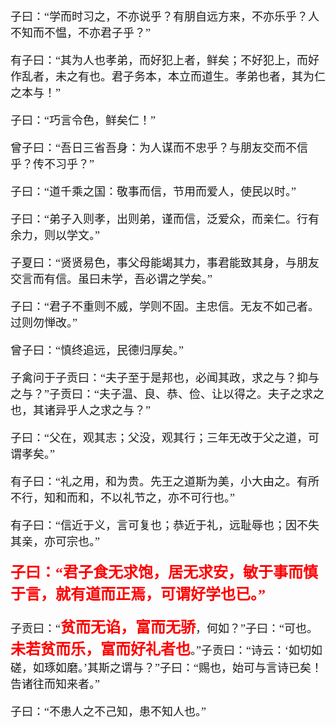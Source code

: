 <font face=楷体 size=4>

子曰：“学而时习之，不亦说乎？有朋自远方来，不亦乐乎？人不知而不愠，不亦君子乎？”

有子曰：“其为人也孝弟，而好犯上者，鲜矣；不好犯上，而好作乱者，未之有也。君子务本，本立而道生。孝弟也者，其为仁之本与！”

子曰：“巧言令色，鲜矣仁！”

曾子曰：“吾日三省吾身：为人谋而不忠乎？与朋友交而不信乎？传不习乎？”

子曰：“道千乘之国：敬事而信，节用而爱人，使民以时。”

子曰：“弟子入则孝，出则弟，谨而信，泛爱众，而亲仁。行有余力，则以学文。”

子夏曰：“贤贤易色，事父母能竭其力，事君能致其身，与朋友交言而有信。虽曰未学，吾必谓之学矣。”

子曰：“君子不重则不威，学则不固。主忠信。无友不如己者。过则勿惮改。”

曾子曰：“慎终追远，民德归厚矣。”

子禽问于子贡曰：“夫子至于是邦也，必闻其政，求之与？抑与之与？”子贡曰：“夫子温、良、恭、俭、让以得之。夫子之求之也，其诸异乎人之求之与？”

子曰：“父在，观其志；父没，观其行；三年无改于父之道，可谓孝矣。”

有子曰：“礼之用，和为贵。先王之道斯为美，小大由之。有所不行，知和而和，不以礼节之，亦不可行也。”

有子曰：“信近于义，言可复也；恭近于礼，远耻辱也；因不失其亲，亦可宗也。”

<font face=楷体 color=red size=5 style="font-weight: bold">  
子曰：“君子食无求饱，居无求安，敏于事而慎于言，就有道而正焉，可谓好学也已。”</font>

子贡曰：“<font face=楷体 color=red size=5 style="font-weight: bold">贫而无谄，富而无骄</font>，何如？”子曰：“可也。<font face=楷体 color=red size=5 style="font-weight: bold">未若贫而乐，富而好礼者也</font>。”子贡曰：“诗云：‘如切如磋，如琢如磨。’其斯之谓与？”子曰：“赐也，始可与言诗已矣！告诸往而知来者。”

子曰：“不患人之不己知，患不知人也。”


</font>